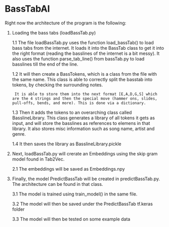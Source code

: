 # BassTabAI
 
Right now the architecture of the program is the following:

1. Loading the bass tabs (loadBassTab.py)

	1.1 The file loadBassTab.py uses the function load_bassTab() to load bass tabs from the internet. It loads it into the BassTab class to get it into the right format (reading the basslines of the internet is a bit messy). It also uses the function parse_tab_line() from bassTab.py to load basslines till the end of the line.
	
	1.2 It will then create a BassTokens, which is a class from the file with the same name. This class is able to correctly split the basstab into tokens, by checking the surrounding notes. 
	
		It is able to store them into the next format [E,A,D,G,S] which are the 4 strings and then the special move (hammer ons, slides, pull-offs, bends, and more). This is done via a dictionary.
		
	1.3 Then it adds the tokens to an overarching class called BasslineLibrary. This class generates a library of all tokens it gets as input, and will store the basslines as references to elemens in that library. It also stores misc information such as song name, artist and genre.
	
	1.4 It then saves the library as BasslineLibrary.pickle

2. Next, loadBassTab.py will crerate an Embeddings using the skip gram model found in Tab2Vec.

	2.1 The embeddings will be saved as Embeddings.npy

3. Finally, the model PredictBassTab will be created in predictBassTab.py. The architecture can be found in that class.

	3.1 The model is trained using train_model() in the same file. 
	
	3.2 The model will then be saved under the PredictBassTab tf.keras folder
	
	3.3 The model will then be tested on some example data
